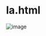 # la.html 
![image](https://github.com/shimaafathi123/ITI_OS_intake44/assets/93112282/4d8b2a04-d69f-4f77-afa8-7bc22df93843)

